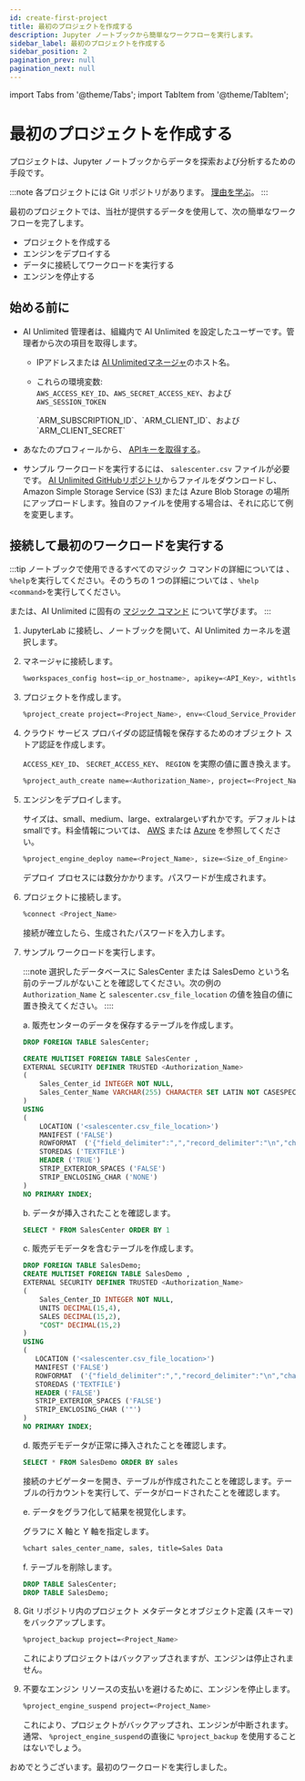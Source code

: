 ```yaml
---
id: create-first-project
title: 最初のプロジェクトを作成する
description: Jupyter ノートブックから簡単なワークフローを実行します。
sidebar_label: 最初のプロジェクトを作成する
sidebar_position: 2
pagination_prev: null
pagination_next: null
---
```


import Tabs from '@theme/Tabs';
import TabItem from '@theme/TabItem';

# 最初のプロジェクトを作成する

プロジェクトは、Jupyter ノートブックからデータを探索および分析するための手段です。 

:::note
各プロジェクトには Git リポジトリがあります。 [理由を学ぶ](../glossary.md#project-repository)。
:::

最初のプロジェクトでは、当社が提供するデータを使用して、次の簡単なワークフローを完了します。

- プロジェクトを作成する
- エンジンをデプロイする
- データに接続してワークロードを実行する
- エンジンを停止する


## 始める前に

- AI Unlimited 管理者は、組織内で AI Unlimited を設定したユーザーです。管理者から次の項目を取得します。

  - IPアドレスまたは [AI Unlimitedマネージャ](../glossary.md#ai-unlimited-manager)のホスト名。
     
  - これらの環境変数:   
    <Tabs>
    <TabItem value="aws" label="AWS" default>
    `AWS_ACCESS_KEY_ID`、`AWS_SECRET_ACCESS_KEY`、および`AWS_SESSION_TOKEN`

    </TabItem>
    <TabItem value="azure" label="Azure">
    `ARM_SUBSCRIPTION_ID`、`ARM_CLIENT_ID`、および`ARM_CLIENT_SECRET`

    </TabItem>
    </Tabs> 

- あなたのプロフィールから、 [APIキーを取得する](./get-api-key.md)。 

- サンプル ワークロードを実行するには、 `salescenter.csv` ファイルが必要です。 [AI Unlimited GitHubリポジトリ](https://github.com/Teradata/ai-unlimited/tree/develop/examples/GetStarted/data)からファイルをダウンロードし、Amazon Simple Storage Service (S3) または Azure Blob Storage の場所にアップロードします。独自のファイルを使用する場合は、それに応じて例を変更します。


## 接続して最初のワークロードを実行する

:::tip
ノートブックで使用できるすべてのマジック コマンドの詳細については  、`%help`を実行してください。そのうちの 1 つの詳細については  、`%help <command>`を実行してください。 

または、AI Unlimited に固有の [マジック コマンド](./magic-commands.md) について学びます。 
:::

1. JupyterLab に接続し、ノートブックを開いて、AI Unlimited カーネルを選択します。

2. マネージャに接続します。
    ```bash
    %workspaces_config host=<ip_or_hostname>, apikey=<API_Key>, withtls=T 	
    ```

3. プロジェクトを作成します。
    ```bash
    %project_create project=<Project_Name>, env=<Cloud_Service_Provider>
    ```

4. クラウド サービス プロバイダの認証情報を保存するためのオブジェクト ストア認証を作成します。 

   `ACCESS_KEY_ID`、 `SECRET_ACCESS_KEY`、 `REGION` を実際の値に置き換えます。

    ```bash
    %project_auth_create name=<Authorization_Name>, project=<Project_Name>, key=<ACCESS_KEY_ID>, secret=<SECRET_ACCESS_KEY>, region=<REGION>
    ```

5. エンジンをデプロイします。

    サイズは、small、medium、large、extralargeいずれかです。デフォルトはsmallです。料金情報については、 [AWS](http://aws.amazon.com/marketplace/pp/prodview-2srvuo3mwqlig) または [Azure](https://azuremarketplace.microsoft.com/en-us/marketplace/apps/teradata.ai-unlimited?tab=Overview) を参照してください。
    ```bash
    %project_engine_deploy name=<Project_Name>, size=<Size_of_Engine>
    ```
    デプロイ プロセスには数分かかります。パスワードが生成されます。

6. プロジェクトに接続します。
    ```bash
    %connect <Project_Name>
    ```
    接続が確立したら、生成されたパスワードを入力します。

7. サンプル ワークロードを実行します。

    :::note
    選択したデータベースに SalesCenter または SalesDemo という名前のテーブルがないことを確認してください。次の例の `Authorization_Name` と `salescenter.csv_file_location` の値を独自の値に置き換えてください。
    ::::

    a. 販売センターのデータを保存するテーブルを作成します。 
    ```sql
    DROP FOREIGN TABLE SalesCenter;

    CREATE MULTISET FOREIGN TABLE SalesCenter ,
    EXTERNAL SECURITY DEFINER TRUSTED <Authorization_Name>
    (
        Sales_Center_id INTEGER NOT NULL,
        Sales_Center_Name VARCHAR(255) CHARACTER SET LATIN NOT CASESPECIFIC
    )
    USING
    (
        LOCATION ('<salescenter.csv_file_location>')
        MANIFEST ('FALSE')
        ROWFORMAT  ('{"field_delimiter":",","record_delimiter":"\n","character_set":"LATIN"}')
        STOREDAS ('TEXTFILE')
        HEADER ('TRUE')
        STRIP_EXTERIOR_SPACES ('FALSE')
        STRIP_ENCLOSING_CHAR ('NONE')
    )
    NO PRIMARY INDEX;

    ```
     b. データが挿入されたことを確認します。
    ```sql
    SELECT * FROM SalesCenter ORDER BY 1
    ```
    c. 販売デモデータを含むテーブルを作成します。
    ```sql
    DROP FOREIGN TABLE SalesDemo;
    CREATE MULTISET FOREIGN TABLE SalesDemo ,
    EXTERNAL SECURITY DEFINER TRUSTED <Authorization_Name>
    (
        Sales_Center_ID INTEGER NOT NULL,
        UNITS DECIMAL(15,4),
        SALES DECIMAL(15,2),
        "COST" DECIMAL(15,2)
    )
   USING
   (
       LOCATION ('<salescenter.csv_file_location>')
       MANIFEST ('FALSE')
       ROWFORMAT  ('{"field_delimiter":",","record_delimiter":"\n","character_set":"LATIN"}')
       STOREDAS ('TEXTFILE')
       HEADER ('FALSE')
       STRIP_EXTERIOR_SPACES ('FALSE')
       STRIP_ENCLOSING_CHAR ('"')
   )
   NO PRIMARY INDEX;
    ```
	d. 販売デモデータが正常に挿入されたことを確認します。

    ```sql
    SELECT * FROM SalesDemo ORDER BY sales
    ```
    接続のナビゲーターを開き、テーブルが作成されたことを確認します。テーブルの行カウントを実行して、データがロードされたことを確認します。

	e. データをグラフ化して結果を視覚化します。

    グラフに X 軸と Y 軸を指定します。

    ```bash
    %chart sales_center_name, sales, title=Sales Data
    ```
    f.	テーブルを削除します。
    ```sql
    DROP TABLE SalesCenter;
    DROP TABLE SalesDemo;
    ```

8. Git リポジトリ内のプロジェクト メタデータとオブジェクト定義 (スキーマ) をバックアップします。
	```bash
	%project_backup project=<Project_Name>
	```
   これによりプロジェクトはバックアップされますが、エンジンは停止されません。
   
9. 不要なエンジン リソースの支払いを避けるために、エンジンを停止します。
    ```bash
    %project_engine_suspend project=<Project_Name>
    ```
   これにより、プロジェクトがバックアップされ、エンジンが中断されます。通常、 `%project_engine_suspend`の直後に `%project_backup` を使用することはないでしょう。

おめでとうございます。最初のワークロードを実行しました。
